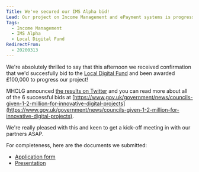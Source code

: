 ```yaml
---
Title: We've secured our IMS Alpha bid!
Lead: Our project on Income Management and ePayment systems is progressing to the Alpha phase.
Tags: 
  - Income Management
  - IMS Alpha
  - Local Digital Fund
RedirectFrom:
  - 20200313
---
```


We're absolutely thrilled to say that this afternoon we received confirmation that we'd succesfully bid to the [Local Digital Fund](https://localdigital.gov.uk/fund) and been awarded £100,000 to progress our project!

MHCLG announced [the results on Twitter](https://twitter.com/mhclg/status/1238459366455607296) and you can read more about all of the 6 successful bids at [https://www.gov.uk/government/news/councils-given-1-2-million-for-innovative-digital-projects](https://www.gov.uk/government/news/councils-given-1-2-million-for-innovative-digital-projects).

We're really pleased with this and keen to get a kick-off meeting in with our partners ASAP.

For completeness, here are the documents we submitted: 

* [Application form](https://docs.google.com/document/d/1mJ8Mb2o-f2FdQJgNEcEsaalXpaokD0PutbURlcZldwc)
* [Presentation](https://docs.google.com/presentation/d/1DYnC0MpF7UOj3yKeJE8Qml9S2bXxOccf4C7H5REJJjg)